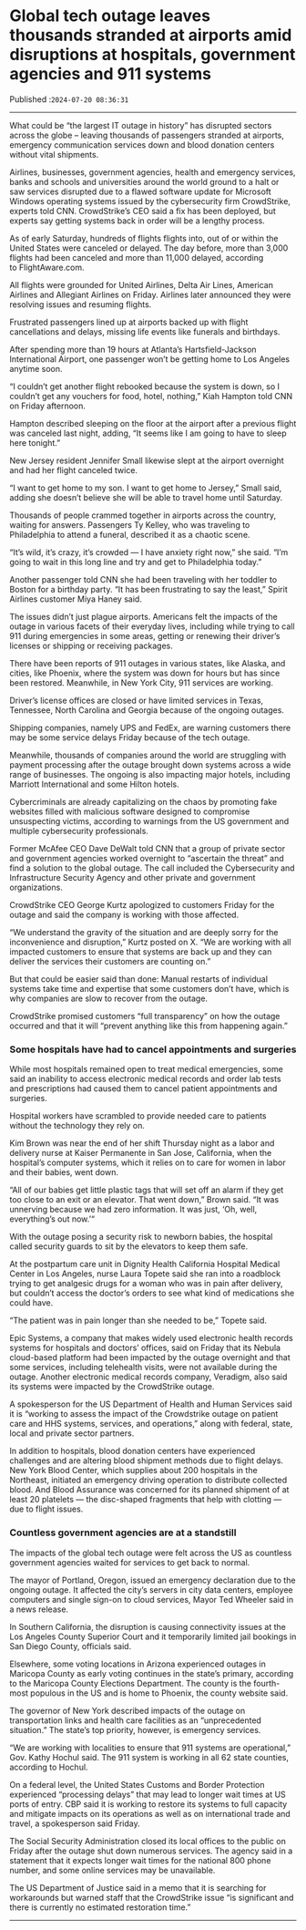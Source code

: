# Global tech outage leaves thousands stranded at airports amid disruptions at hospitals, government agencies and 911 systems

Published :`2024-07-20 08:36:31`

---

What could be “the largest IT outage in history” has disrupted sectors across the globe – leaving thousands of passengers stranded at airports, emergency communication services down and blood donation centers without vital shipments.

Airlines, businesses, government agencies, health and emergency services, banks and schools and universities around the world ground to a halt or saw services disrupted due to a flawed software update for Microsoft Windows operating systems issued by the cybersecurity firm CrowdStrike, experts told CNN. CrowdStrike’s CEO said a fix has been deployed, but experts say getting systems back in order will be a lengthy process.

As of early Saturday, hundreds of flights flights into, out of or within the United States were  canceled or delayed. The day before, more than 3,000 flights had been canceled and more than 11,000 delayed, according to FlightAware.com.

All flights were grounded for United Airlines, Delta Air Lines, American Airlines and Allegiant Airlines on Friday. Airlines later announced they were resolving issues and resuming flights.

Frustrated passengers lined up at airports backed up with flight cancellations and delays, missing life events like funerals and birthdays.

After spending more than 19 hours at Atlanta’s Hartsfield-Jackson International Airport, one passenger won’t be getting home to Los Angeles anytime soon.

“I couldn’t get another flight rebooked because the system is down, so I couldn’t get any vouchers for food, hotel, nothing,” Kiah Hampton told CNN on Friday afternoon.

Hampton described sleeping on the floor at the airport after a previous flight was canceled last night, adding, “It seems like I am going to have to sleep here tonight.”

New Jersey resident Jennifer Small likewise slept at the airport overnight and had her flight canceled twice.

“I want to get home to my son. I want to get home to Jersey,” Small said, adding she doesn’t believe she will be able to travel home until Saturday.

Thousands of people crammed together in airports across the country, waiting for answers. Passengers Ty Kelley, who was traveling to Philadelphia to attend a funeral, described it as a chaotic scene.

“It’s wild, it’s crazy, it’s crowded — I have anxiety right now,” she said. “I’m going to wait in this long line and try and get to Philadelphia today.”

Another passenger told CNN she had been traveling with her toddler to Boston for a birthday party. “It has been frustrating to say the least,” Spirit Airlines customer Miya Haney said.

The issues didn’t just plague airports. Americans felt the impacts of the outage in various facets of their everyday lives, including while trying to call 911 during emergencies in some areas, getting or renewing their driver’s licenses or shipping or receiving packages.

There have been reports of 911 outages in various states, like Alaska, and cities, like Phoenix, where the system was down for hours but has since been restored. Meanwhile, in New York City, 911 services are working.

Driver’s license offices are closed or have limited services in Texas, Tennessee, North Carolina and Georgia because of the ongoing outages.

Shipping companies, namely UPS and FedEx, are warning customers there may be some service delays Friday because of the tech outage.

Meanwhile, thousands of companies around the world are struggling with payment processing after the outage brought down systems across a wide range of businesses. The ongoing is also impacting major hotels, including Marriott International and some Hilton hotels.

Cybercriminals are already capitalizing on the chaos by promoting fake websites filled with malicious software designed to compromise unsuspecting victims, according to warnings from the US government and multiple cybersecurity professionals.

Former McAfee CEO Dave DeWalt told CNN that a group of private sector and government agencies worked overnight to “ascertain the threat” and find a solution to the global outage. The call included the Cybersecurity and Infrastructure Security Agency and other private and government organizations.

CrowdStrike CEO George Kurtz apologized to customers Friday for the outage and said the company is working with those affected.

“We understand the gravity of the situation and are deeply sorry for the inconvenience and disruption,” Kurtz posted on X. “We are working with all impacted customers to ensure that systems are back up and they can deliver the services their customers are counting on.”

But that could be easier said than done: Manual restarts of individual systems take time and expertise that some customers don’t have, which is why companies are slow to recover from the outage.

CrowdStrike promised customers “full transparency” on how the outage occurred and that it will “prevent anything like this from happening again.”

### Some hospitals have had to cancel appointments and surgeries

While most hospitals remained open to treat medical emergencies, some said an inability to access electronic medical records and order lab tests and prescriptions had caused them to cancel patient appointments and surgeries.

Hospital workers have scrambled to provide needed care to patients without the technology they rely on.

Kim Brown was near the end of her shift Thursday night as a labor and delivery nurse at Kaiser Permanente in San Jose, California, when the hospital’s computer systems, which it relies on to care for women in labor and their babies, went down.

“All of our babies get little plastic tags that will set off an alarm if they get too close to an exit or an elevator. That went down,” Brown said. “It was unnerving because we had zero information. It was just, ‘Oh, well, everything’s out now.’“

With the outage posing a security risk to newborn babies, the hospital called security guards to sit by the elevators to keep them safe.

At the postpartum care unit in Dignity Health California Hospital Medical Center in Los Angeles, nurse Laura Topete said she ran into a roadblock trying to get analgesic drugs for a woman who was in pain after delivery, but couldn’t access the doctor’s orders to see what kind of medications she could have.

“The patient was in pain longer than she needed to be,” Topete said.

Epic Systems, a company that makes widely used electronic health records systems for hospitals and doctors’ offices, said on Friday that its Nebula cloud-based platform had been impacted by the outage overnight and that some services, including telehealth visits, were not available during the outage. Another electronic medical records company, Veradigm, also said its systems were impacted by the CrowdStrike outage.

A spokesperson for the US Department of Health and Human Services said it is “working to assess the impact of the Crowdstrike outage on patient care and HHS systems, services, and operations,” along with federal, state, local and private sector partners.

In addition to hospitals, blood donation centers have experienced challenges and are altering blood shipment methods due to flight delays. New York Blood Center, which supplies about 200 hospitals in the Northeast, initiated an emergency driving operation to distribute collected blood. And Blood Assurance was concerned for its planned shipment of at least 20 platelets — the disc-shaped fragments that help with clotting — due to flight issues.

### Countless government agencies are at a standstill

The impacts of the global tech outage were felt across the US as countless government agencies waited for services to get back to normal.

The mayor of Portland, Oregon, issued an emergency declaration due to the ongoing outage. It affected the city’s servers in city data centers, employee computers and single sign-on to cloud services, Mayor Ted Wheeler said in a news release.

In Southern California, the disruption is causing connectivity issues at the Los Angeles County Superior Court and it temporarily limited jail bookings in San Diego County, officials said.

Elsewhere, some voting locations in Arizona experienced outages in Maricopa County as early voting continues in the state’s primary, according to the Maricopa County Elections Department. The county is the fourth-most populous in the US and is home to Phoenix, the county website said.

The governor of New York described impacts of the outage on transportation links and health care facilities as an “unprecedented situation.” The state’s top priority, however, is emergency services.

“We are working with localities to ensure that 911 systems are operational,” Gov. Kathy Hochul said. The 911 system is working in all 62 state counties, according to Hochul.

On a federal level, the United States Customs and Border Protection experienced “processing delays” that may lead to longer wait times at US ports of entry. CBP said it is working to restore its systems to full capacity and mitigate impacts on its operations as well as on international trade and travel, a spokesperson said Friday.

The Social Security Administration closed its local offices to the public on Friday after the outage shut down numerous services. The agency said in a statement that it expects longer wait times for the national 800 phone number, and some online services may be unavailable.

The US Department of Justice said in a memo that it is searching for workarounds but warned staff that the CrowdStrike issue “is significant and there is currently no estimated restoration time.”

---

